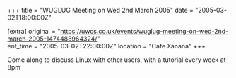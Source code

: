 +++
title = "WUGLUG Meeting on Wed 2nd March 2005"
date = "2005-03-02T18:00:00Z"

[extra]
original = "https://uwcs.co.uk/events/wuglug-meeting-on-wed-2nd-march-2005-1474488964324/"    
ent_time = "2005-03-02T22:00:00Z"
location = "Cafe Xanana"
+++

Come along to discuss Linux with other users, with a tutorial every week at 8pm


